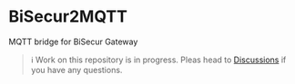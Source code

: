 # BiSecur2MQTT

MQTT bridge for BiSecur Gateway

> ℹ️ Work on this repository is in progress. Pleas head to [Discussions](https://github.com/petrvlcek/bisecur2mqtt/discussions) if you have any questions.
